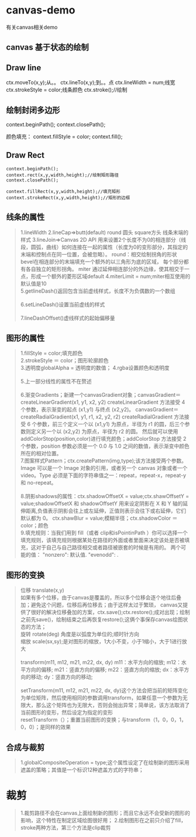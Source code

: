 # canvas-demo
有关canvas相关demo

## canvas 基于状态的绘制

## Draw line
>
  ctx.moveTo(x,y);从。。
  ctx.lineTo(x,y);到。。点
  ctx.lineWidth = num;线宽
  ctx.strokeStyle = color;线条颜色
  ctx.stroke();//绘制

## 绘制封闭多边形
>
  context.beginPath();
  context.closePath();

  颜色填充：
  context.fillStyle = color;
  context.fill();

## Draw Rect

>
    context.beginPath();
    context.rect(x,y,width,height);//绘制矩形路径
    context.closePath();

    context.fillRect(x,y,width,height);//填充矩形
    context.strokeRect(x,y,width,height);//矩形的边框

## 线条的属性

>  1.lineWidth
   2.lineCap=>butt(default)   round 圆头            square方头  线条末端的样式
   3.lineJoin=>Canvas 2D API 用来设置2个长度不为0的相连部分（线段，圆弧，曲线）如何连接在一起的属性（长度为0的变形部分，其指定的末端和控制点在同一位置，会被忽略）。
     round：相交绘制拐角的形状
     bevel在相连部分的末端填充一个额外的以三角形为底的区域， 每个部分都有各自独立的矩形拐角。
     miter 通过延伸相连部分的外边缘，使其相交于一点，形成一个额外的菱形区域default
   4.miterLimit = num;miter相互使用的 默认值是10
   </br>5.getlineDash()返回包含当前虚线样式，长度不为负偶数的一个数组</br>
   </br>6.setLineDash()设置当前虚线的样式</br>
   </br>7.lineDashOffset()虚线样式的起始偏移量
     
## 图形的属性

>  1.fillStyle = color;填充颜色</br>
   2.strokeStyle ＝ color；图形轮廓颜色</br>
   3.透明度globalAlpha = 透明度的数值；
   4.rgba设置颜色和透明度</br>
   </br>5.上一部分线性的属性不在赘述</br>
   </br>6.渐变Gradients；新建一个canvasGradient对象；canvasGradient＝createLinearGradient(x1, y1, x2, y2)
                      createLinearGradient 方法接受 4 个参数，表示渐变的起点 (x1,y1) 与终点 (x2,y2)。
                      canvasGradient＝createRadialGradient(x1, y1, r1, x2, y2, r2)
                      createRadialGradient 方法接受 6 个参数，前三个定义一个以 (x1,y1) 为原点，半径为 r1 的圆，后三个参数则定义另一个以 (x2,y2) 为原点，半径为 r2 的圆。
                      然后就可以使用addColorStop(position,color)进行填充颜色；addColorStop 方法接受 2 个参数，position 参数必须是一个 0.0 与 1.0 之间的数值，表示渐变中颜色所在的相对位置。
   </br>7.图案样式Pattern；ctx.createPattern(img,type);该方法接受两个参数。Image 可以是一个 Image 对象的引用，或者另一个 canvas 对象或者一个video。Type 必须是下面的字符串值之一：repeat，repeat-x，repeat-y 和 no-repeat。</br>
   </br>8.阴影shadows的属性：ctx.shadowOffsetX = value;ctx.shawOffsetY = value;shadowOffsetX 和 shadowOffsetY 用来设定阴影在 X 和 Y 轴的延伸距离,负值表示阴影会往上或左延伸，正值则表示会往下或右延伸，它们默认都为 0。
               ctx.shawBlur = value;模糊半径；ctx.shadowColor ＝ color；颜色
   </br>9.填充规则：当我们用到 fill（或者 clip和isPointinPath ）你可以选择一个填充规则，该填充规则根据某处在路径的外面或者里面来决定该处是否被填充，这对于自己与自己路径相交或者路径被嵌套的时候是有用的。
               两个可能的值：
                "nonzero": 默认值.
                "evenodd": .

## 图形的变换

>   位移 translate(x,y)   
    如果有多个位移，由于canvas是覆盖的，所以多个位移会逐个地往后叠加；避免这个问题，位移后再位移去；由于这样太过于繁琐，
    canvas又提供了很好的解决位移叠加的方案，ctx.save();ctx.restore();成对出现；绘制之前先save()，绘制结束之后再恢复restore();这俩个事保存canvas绘图状态的方法；
    </br>旋转 rotate(deg)  角度是以弧度为单位的;顺时针方向
    </br>缩放 scale(sx,sy);是对图形的缩放，1大小不变，小于1缩小，大于1进行放大</br>
    </br>transform(m11, m12, m21, m22, dx, dy)
    m11：水平方向的缩放;
    m12：水平方向的偏移;
    m21：竖直方向的偏移;
    m22：竖直方向的缩放;
    dx：水平方向的移动;
    dy：竖直方向的移动;</br>
    </br>setTransform(m11, m12, m21, m22, dx, dy)这个方法会把当前的矩阵变化为单位矩阵，然后使用相同的参数调用transform，如果任意一个参数为无限大，那么这个矩阵也为无限大，否则会抛出异常；简单说，该方法取消了当前图形的变形，然后设定为指定的变形</b>
    </br>resetTransform（）；重置当前图形的变换；与transform（1，0，0，1，0，0）；是同样的效果
    
## 合成与裁剪
>  1.globalCompositeOperation = type;这个属性设定了在绘制新的图形采用遮盖的策略；其值是一个标识12种遮盖方式的字符串；
   
# 裁剪
> 1.裁剪路径不会在canvas上面绘制新的图形；而且它永远不会受新的图形的影响，这个特性在制定区域绘图很好用；
  2.绘制图形在之前只介绍了fill，stroke两种方法，第三个方法是clip裁剪
